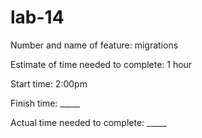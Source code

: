 # lab-14

Number and name of feature: migrations

Estimate of time needed to complete: 1 hour

Start time: 2:00pm

Finish time: _____

Actual time needed to complete: _____